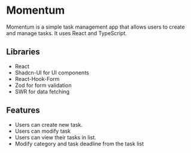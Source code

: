 # Momentum

Momentum is a simple task management app that allows users to create and manage tasks. It uses React and TypeScript.

## Libraries

-   React
-   Shadcn-UI for UI components
-   React-Hook-Form
-   Zod for form validation
-   SWR for data fetching

## Features

-   Users can create new task.
-   Users can modify task
-   Users can view their tasks in list.
-   Modify category and task deadline from the task list
